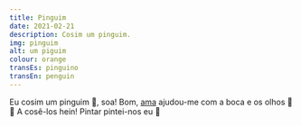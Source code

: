 ```yaml
---
title: Pinguim
date: 2021-02-21
description: Cosim um pinguim.
img: pinguim
alt: um piguim
colour: orange
transEs: pinguino
transEn: penguin
---
```


Eu cosim um pinguim 🐧, soa! Bom, [ama](https://pt.glosbe.com/eu/pt/ama) ajudou-me com a boca e os olhos 👄👀 A cosê-los hein! Pintar pintei-nos eu 💪